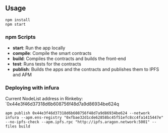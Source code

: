 ## Usage

```
npm install
npm start
```

### npm Scripts

- **start**: Run the app locally
- **compile**: Compile the smart contracts
- **build**: Compiles the contracts and builds the front-end
- **test**: Runs tests for the contracts
- **publish**: Builds the apps and the contracts and publishes them to IPFS and APM


### Deploying with infura
Current NodeList address in Rinkeby: `0x44e3f46d37318d6b608756f48d7a9d86934be624q

```
apm publish 0x44e3f46d37318d6b608756f48d7a9d86934be624 --network infura --apm.ens-registry "0xfbae32d1cde62858bc45f51efc8cc4fa1415447e" --no-ipfs-check --apm.ipfs.rpc "http://ipfs.aragon.network:5001" --files build
```
